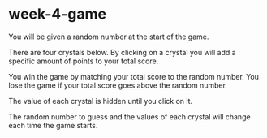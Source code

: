 # week-4-game

<p>You will be given a random number at the start of the game.</p>
<p>There are four crystals below. By clicking on a crystal you will add a specific amount of points to your total score.</p>
<p>You win the game by matching your total score to the random number. You lose the game if your total score goes above the random number.</p>
<p>The value of each crystal is hidden until you click on it.</p>
<p>The random number to guess and the values of each crystal will change each time the game starts.</p>